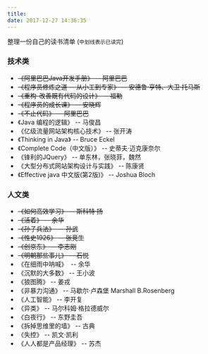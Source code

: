 ```yaml
---
title: 
date: 2017-12-27 14:36:35
---
```


整理一份自己的读书清单 (`中划线表示已读完`)


### 技术类

- ~~《阿里巴巴Java开发手册》  -- 阿里巴巴~~
- ~~《程序员修炼之道 -- 从小工到专家》  -- 安德鲁·亨特、大卫·托马斯~~
- ~~《重构-改善既有代码的设计》 -- 福勒~~
- ~~《程序员的成长课》  -- 安晓辉~~
- ~~《不止代码》  -- 阿里巴巴~~
- 《Java 编程的逻辑》 -- 马俊昌
- 《亿级流量网站架构核心技术》  -- 张开涛
- 《Thinking in Java》 -- Bruce Eckel
- 《Complete Code（中文版）》 -- 史蒂夫·迈克康奈尔
- 《锋利的JQuery》 -- 单东林，张晓菲，魏然
- 《大型分布式网站架构设计与实践》 -- 陈康贤
- 《Effective java 中文版(第2版)》 -- Joshua Bloch



### 人文类

- ~~《如何高效学习》 -- 斯科特·扬~~
- ~~《活着》 -- 余华~~
- ~~《孙子兵法》  -- 孙武~~
- ~~《性史1926》  -- 张竞生~~
- ~~《创京东》 -- 李志刚~~
- ~~《明朝那些事儿》 -- 石悦~~
- 《在细雨中呐喊》  -- 余华
- 《沉默的大多数》  -- 王小波
- 《狼图腾》  -- 姜戎
- 《非暴力沟通》  -- 马歇尔·卢森堡  Marshall B.Rosenberg
- 《人工智能》  -- 李开复
- 《异类》  -- 马尔科姆·格拉德威尔
- 《白夜行》  -- 东野圭吾
- 《拆掉思维里的墙》  -- 古典
- 《失控》  -- 凯文·凯利
- 《人人都是产品经理》  -- 苏杰


